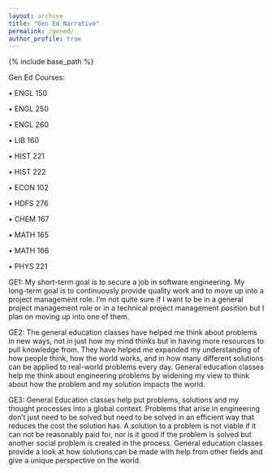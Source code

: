 ```yaml
---
layout: archive
title: "Gen Ed Narrative"
permalink: /gened/
author_profile: true
---
```


{% include base_path %}

Gen Ed Courses:

•	ENGL 150

•	ENGL 250

•	ENGL 260

•	LIB 160

•	HIST 221

•	HIST 222

•	ECON 102

•	HDFS 276

•	CHEM 167

•	MATH 165

•	MATH 166

•	PHYS 221

GE1:
                My short-term goal is to secure a job in software engineering. My long-term goal 
				is to continuously provide quality work and to move up into a project management role. 
				I’m not quite sure if I want to be in a general project management role or in a technical 
				project management position but I plan on moving up into one of them.
 
GE2:
                The general education classes have helped me think about problems in new ways, not in just 
				how my mind thinks but in having more resources to pull knowledge from. They have helped me
				expanded my understanding of how people think, how the world works, and in how many different
				solutions can be applied to real-world problems every day. General education classes help me 
				think about engineering problems by widening my view to think about how the problem and my 
				solution impacts the world.
 
GE3:
                General Education classes help put problems, solutions and my thought processes into a global 
				context. Problems that arise in engineering don’t just need to be solved but need to be solved 
				in an efficient way that reduces the cost the solution has. A solution to a problem is not viable 
				if it can not be reasonably paid for, nor is it good if the problem is solved but another social 
				problem is created in the process. General education classes provide a look at how solutions can
				be made with help from other fields and give a unique perspective on the world.
